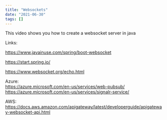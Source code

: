 ```yaml
---
title: "Websockets"
date: "2021-06-30"
tags: []
---
```


This video shows you how to create a websocket server in java

Links:

<https://www.javainuse.com/spring/boot-websocket>

<https://start.spring.io/>

<https://www.websocket.org/echo.html>

Azure:  
<https://azure.microsoft.com/en-us/services/web-pubsub/>  
<https://azure.microsoft.com/en-us/services/signalr-service/>

AWS:  
<https://docs.aws.amazon.com/apigateway/latest/developerguide/apigateway-websocket-api.html>
